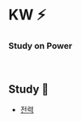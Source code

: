 # KW ⚡
<h3>Study on Power</h3>
<br>

## Study 🔎
+   [전력](https://github.com/dlwnsgur9242/TIL/tree/main/KW/%EC%A0%84%EB%A0%A5)